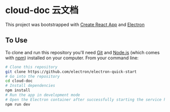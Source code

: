 # cloud-doc 云文档

This project was bootstrapped with [Create React App](https://github.com/facebook/create-react-app) and [Electron](https://www.electronjs.org/)

## To Use

To clone and run this repository you'll need [Git](https://git-scm.com) and [Node.js](https://nodejs.org/en/download/) (which comes with [npm](http://npmjs.com)) installed on your computer. From your command line:

```bash
# Clone this repository
git clone https://github.com/electron/electron-quick-start
# Go into the repository
cd cloud-doc
# Install dependencies
npm install
# Run the app in development mode
# Open the Electron container after successfully starting the service http://localhost:3000
npm run dev
```
